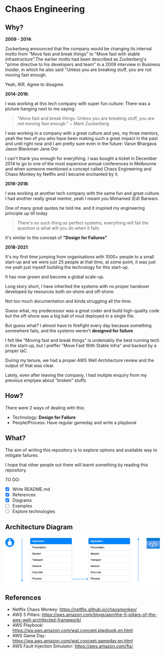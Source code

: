 # Chaos Engineering

## Why?

**2009 - 2014**:

Zuckerberg announced that the company would be changing its internal motto from "Move fast and break things" to "Move fast with stable infrastructure".The earlier motto had been described as Zuckerberg's "prime directive to his developers and team" in a 2009 interview in Business Insider, in which he also said "Unless you are breaking stuff, you are not moving fast enough.

Yeah, IKR. Agree to disagree.

**2014-2016**:

I was working at this tech company with super fun culture:
There was a picture hanging next to me saying:

> "Move fast and break things. Unless you are breaking stuff, you are not moving fast enough." ~ Mark Zuckerberg

I was working in a company with a great culture and yes, my three mentors, yeah the two of you who have been making such a great impact in the past and until right now and I am pretty sure even in the future:
Varun Bhargava
Jason Blackman
Jane Ooi

I can't thank you enough for everything. I was bought a ticket in December 2014 to go to one of the most expensive annual conferences in Melbourne and when someone mentioned a concept called Chaos Engineering and Chaos Monkey by Netflix and I became enchanted by it.

**2016-2018**:

I was working at another tech company with the same fun and great culture.  I had another really great mentor, yeah I meant you Mohamed (Ed) Barwani.

One of many great quotes he told me. and it inspired my engineering principle up till today

> There's no such thing as perfect systems, everything will fail the question is what will you do when it fails

It's similar to the concept of **"Design for Failures"**

**2018-2021**:

It's my first time jumping from organisations with 1000+ people to a small start-up and we were just 25 people at that time, at some point, it was just me yeah just myself building the technology for this start-up.

It has now grown and become a global scale-up.

Long story short, I have inherited the systems with no proper handover developed by resources both on-shore and off-shore.

Not too much documentation and kinda struggling all the time.

Guess what, my predecessor was a great coder and build high-quality code but the off-shore was a big ball of mud deployed in a single file.

But guess what?
I almost have to firefight every day because something somewhere fails, and the systems weren't **designed for failure**

I felt like "Moving fast and break things" is undeniably the best running tech in the start-up, but I preffer "Move Fast With Stable Infra" and backed by a proper IaC.

During my tenure, we had a proper AWS Well Architecture review and the output of that was clear.

Lately, even after leaving the company, I had mutiple enquiry from my previous emplyee about "broken" stuffs

## How?

There were 2 ways of dealing with this:

- Technology: **Design for Failure**
- People/Process: Have regular gameday and write a playbook

## What?

The aim of writing this repository is to explore options and available way to mitigate failures.

I hope that other people out there will learnt something by reading this repository.

TO DO:

- [x] Write README.md
- [x] References
- [x] Diagrams
- [ ] Examples
- [ ] Explore technologies

## Architecture Diagram

![Architecture Diagram](./docs/diagrams/base.png)

## References

- Netflix Chaos Monkey:
https://netflix.github.io/chaosmonkey/
- AWS 5 Pillars:
https://aws.amazon.com/blogs/apn/the-5-pillars-of-the-aws-well-architected-framework/
- AWS Playbook:
https://wa.aws.amazon.com/wat.concept.playbook.en.html
- AWS Game Day:
https://wa.aws.amazon.com/wat.concept.gameday.en.html
- AWS Fault Injection Simulator: https://aws.amazon.com/fis/